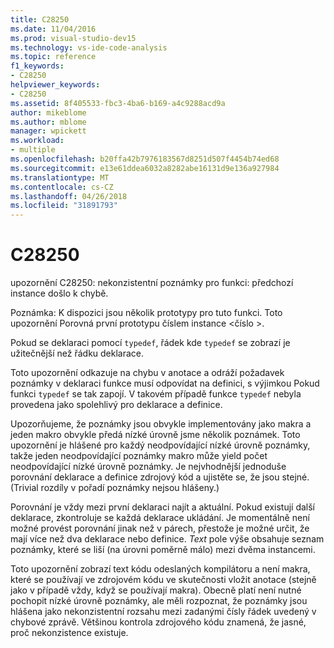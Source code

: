 ```yaml
---
title: C28250
ms.date: 11/04/2016
ms.prod: visual-studio-dev15
ms.technology: vs-ide-code-analysis
ms.topic: reference
f1_keywords:
- C28250
helpviewer_keywords:
- C28250
ms.assetid: 8f405533-fbc3-4ba6-b169-a4c9288acd9a
author: mikeblome
ms.author: mblome
manager: wpickett
ms.workload:
- multiple
ms.openlocfilehash: b20ffa42b7976183567d8251d507f4454b74ed68
ms.sourcegitcommit: e13e61ddea6032a8282abe16131d9e136a927984
ms.translationtype: MT
ms.contentlocale: cs-CZ
ms.lasthandoff: 04/26/2018
ms.locfileid: "31891793"
---
```

# <a name="c28250"></a>C28250
upozornění C28250: nekonzistentní poznámky pro funkci: předchozí instance došlo k chybě.

 Poznámka: K dispozici jsou několik prototypy pro tuto funkci. Toto upozornění Porovná první prototypu číslem instance \<číslo >.

 Pokud se deklaraci pomocí `typedef`, řádek kde `typedef` se zobrazí je užitečnější než řádku deklarace.

 Toto upozornění odkazuje na chybu v anotace a odráží požadavek poznámky v deklaraci funkce musí odpovídat na definici, s výjimkou Pokud funkci `typedef` se tak zapojí. V takovém případě funkce `typedef` nebyla provedena jako spolehlivý pro deklarace a definice.

 Upozorňujeme, že poznámky jsou obvykle implementovány jako makra a jeden makro obvykle předá nízké úrovně jsme několik poznámek. Toto upozornění je hlášené pro každý neodpovídající nízké úrovně poznámky, takže jeden neodpovídající poznámky makro může yield počet neodpovídající nízké úrovně poznámky. Je nejvhodnější jednoduše porovnání deklarace a definice zdrojový kód a ujistěte se, že jsou stejné. (Trivial rozdíly v pořadí poznámky nejsou hlášeny.)

 Porovnání je vždy mezi první deklaraci najít a aktuální. Pokud existují další deklarace, zkontroluje se každá deklarace ukládání. Je momentálně není možné provést porovnání jinak než v párech, přestože je možné určit, že mají více než dva deklarace nebo definice.  *Text* pole výše obsahuje seznam poznámky, které se liší (na úrovni poměrně málo) mezi dvěma instancemi.

 Toto upozornění zobrazí text kódu odeslaných kompilátoru a není makra, které se používají ve zdrojovém kódu ve skutečnosti vložit anotace (stejně jako v případě vždy, když se používají makra). Obecně platí není nutné pochopit nízké úrovně poznámky, ale měli rozpoznat, že poznámky jsou hlášena jako nekonzistentní rozsahu mezi zadanými čísly řádek uvedený v chybové zprávě. Většinou kontrola zdrojového kódu znamená, že jasné, proč nekonzistence existuje.